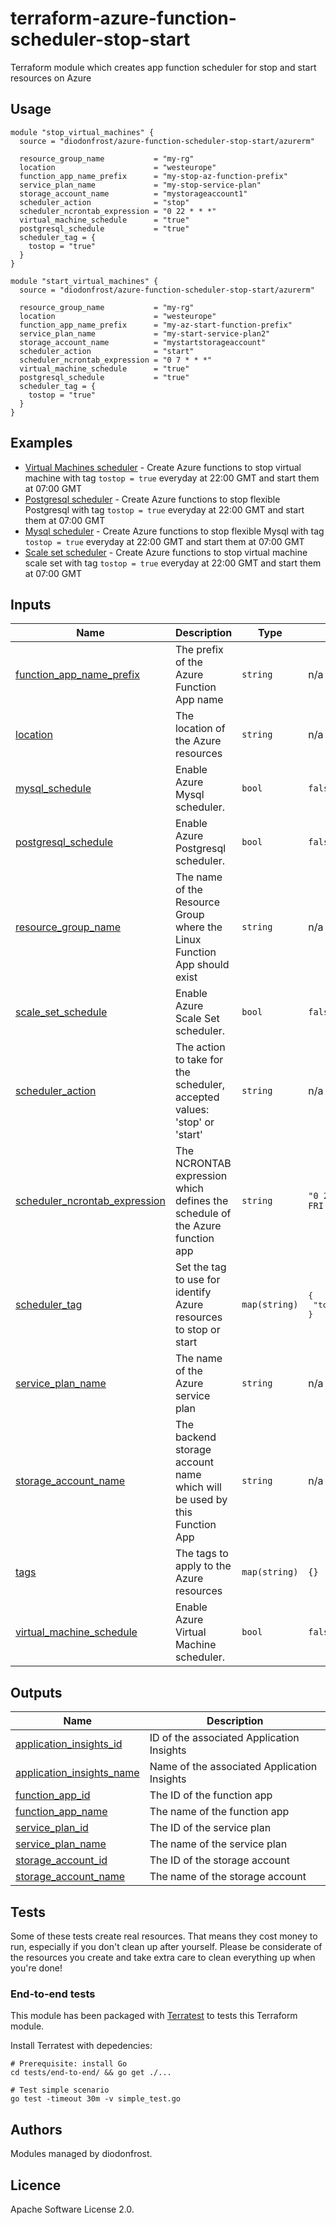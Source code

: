 # terraform-azure-function-scheduler-stop-start

Terraform module which creates app function scheduler for stop and start resources on Azure

## Usage

```hcl
module "stop_virtual_machines" {
  source = "diodonfrost/azure-function-scheduler-stop-start/azurerm"

  resource_group_name           = "my-rg"
  location                      = "westeurope"
  function_app_name_prefix      = "my-stop-az-function-prefix"
  service_plan_name             = "my-stop-service-plan"
  storage_account_name          = "mystorageaccount1"
  scheduler_action              = "stop"
  scheduler_ncrontab_expression = "0 22 * * *"
  virtual_machine_schedule      = "true"
  postgresql_schedule           = "true"
  scheduler_tag = {
    tostop = "true"
  }
}

module "start_virtual_machines" {
  source = "diodonfrost/azure-function-scheduler-stop-start/azurerm"

  resource_group_name           = "my-rg"
  location                      = "westeurope"
  function_app_name_prefix      = "my-az-start-function-prefix"
  service_plan_name             = "my-start-service-plan2"
  storage_account_name          = "mystartstorageaccount"
  scheduler_action              = "start"
  scheduler_ncrontab_expression = "0 7 * * *"
  virtual_machine_schedule      = "true"
  postgresql_schedule           = "true"
  scheduler_tag = {
    tostop = "true"
  }
}
```

## Examples

*   [Virtual Machines scheduler](https://github.com/diodonfrost/terraform-azure-function-scheduler-stop-start/tree/master/examples/simple) - Create Azure functions to stop virtual machine with tag `tostop = true` everyday at 22:00 GMT and start them at 07:00 GMT
*   [Postgresql scheduler](https://github.com/diodonfrost/terraform-azure-function-scheduler-stop-start/tree/master/examples/postgresql_scheduler) - Create Azure functions to stop flexible Postgresql with tag `tostop = true` everyday at 22:00 GMT and start them at 07:00 GMT
*   [Mysql scheduler](https://github.com/diodonfrost/terraform-azure-function-scheduler-stop-start/tree/master/examples/mysql_scheduler) - Create Azure functions to stop flexible Mysql with tag `tostop = true` everyday at 22:00 GMT and start them at 07:00 GMT
*   [Scale set scheduler](https://github.com/diodonfrost/terraform-azure-function-scheduler-stop-start/tree/master/examples/scale_set_scheduler) - Create Azure functions to stop virtual machine scale set with tag `tostop = true` everyday at 22:00 GMT and start them at 07:00 GMT

## Inputs

| Name | Description | Type | Default | Required |
|------|-------------|------|---------|:--------:|
| <a name="input_function_app_name_prefix"></a> [function\_app\_name\_prefix](#input\_function\_app\_name\_prefix) | The prefix of the Azure Function App name | `string` | n/a | yes |
| <a name="input_location"></a> [location](#input\_location) | The location of the Azure resources | `string` | n/a | yes |
| <a name="input_mysql_schedule"></a> [mysql\_schedule](#input\_mysql\_schedule) | Enable Azure Mysql scheduler. | `bool` | `false` | no |
| <a name="input_postgresql_schedule"></a> [postgresql\_schedule](#input\_postgresql\_schedule) | Enable Azure Postgresql scheduler. | `bool` | `false` | no |
| <a name="input_resource_group_name"></a> [resource\_group\_name](#input\_resource\_group\_name) | The name of the Resource Group where the Linux Function App should exist | `string` | n/a | yes |
| <a name="input_scale_set_schedule"></a> [scale\_set\_schedule](#input\_scale\_set\_schedule) | Enable Azure Scale Set scheduler. | `bool` | `false` | no |
| <a name="input_scheduler_action"></a> [scheduler\_action](#input\_scheduler\_action) | The action to take for the scheduler, accepted values: 'stop' or 'start' | `string` | n/a | yes |
| <a name="input_scheduler_ncrontab_expression"></a> [scheduler\_ncrontab\_expression](#input\_scheduler\_ncrontab\_expression) | The NCRONTAB expression which defines the schedule of the Azure function app | `string` | `"0 22 ? * MON-FRI *"` | no |
| <a name="input_scheduler_tag"></a> [scheduler\_tag](#input\_scheduler\_tag) | Set the tag to use for identify Azure resources to stop or start | `map(string)` | <pre>{<br>  "tostop": "true"<br>}</pre> | no |
| <a name="input_service_plan_name"></a> [service\_plan\_name](#input\_service\_plan\_name) | The name of the Azure service plan | `string` | n/a | yes |
| <a name="input_storage_account_name"></a> [storage\_account\_name](#input\_storage\_account\_name) | The backend storage account name which will be used by this Function App | `string` | n/a | yes |
| <a name="input_tags"></a> [tags](#input\_tags) | The tags to apply to the Azure resources | `map(string)` | `{}` | no |
| <a name="input_virtual_machine_schedule"></a> [virtual\_machine\_schedule](#input\_virtual\_machine\_schedule) | Enable Azure Virtual Machine scheduler. | `bool` | `false` | no |

## Outputs

| Name | Description |
|------|-------------|
| <a name="output_application_insights_id"></a> [application\_insights\_id](#output\_application\_insights\_id) | ID of the associated Application Insights |
| <a name="output_application_insights_name"></a> [application\_insights\_name](#output\_application\_insights\_name) | Name of the associated Application Insights |
| <a name="output_function_app_id"></a> [function\_app\_id](#output\_function\_app\_id) | The ID of the function app |
| <a name="output_function_app_name"></a> [function\_app\_name](#output\_function\_app\_name) | The name of the function app |
| <a name="output_service_plan_id"></a> [service\_plan\_id](#output\_service\_plan\_id) | The ID of the service plan |
| <a name="output_service_plan_name"></a> [service\_plan\_name](#output\_service\_plan\_name) | The name of the service plan |
| <a name="output_storage_account_id"></a> [storage\_account\_id](#output\_storage\_account\_id) | The ID of the storage account |
| <a name="output_storage_account_name"></a> [storage\_account\_name](#output\_storage\_account\_name) | The name of the storage account |

## Tests

Some of these tests create real resources. That means they cost money to run, especially if you don't clean up after yourself. Please be considerate of the resources you create and take extra care to clean everything up when you're done!

### End-to-end tests

This module has been packaged with [Terratest](https://github.com/gruntwork-io/terratest) to tests this Terraform module.

Install Terratest with depedencies:

```shell
# Prerequisite: install Go
cd tests/end-to-end/ && go get ./...

# Test simple scenario
go test -timeout 30m -v simple_test.go
```

## Authors

Modules managed by diodonfrost.

## Licence

Apache Software License 2.0.
